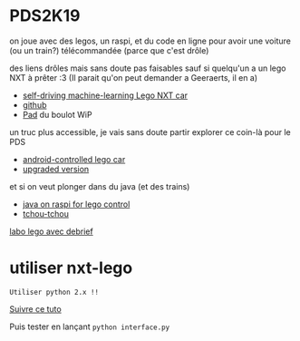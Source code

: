 # PDS2K19

on joue avec des legos, un raspi, et du code en ligne pour avoir une voiture (ou un train?) télécommandée (parce que c'est drôle)

des liens drôles mais sans doute pas faisables sauf si quelqu'un a un lego NXT à prêter :3 (Il parait qu'on peut demander a Geeraerts, il en a)
- [self-driving machine-learning Lego NXT car](https://medium.com/@project_m/self-drives-me-crazy-from-0-to-self-driving-car-in-150-hours-bf4f68d50d8a)
- [github](https://github.com/felipessalvatore/self_driving_pi_car)
- [Pad](https://bimestriel.framapad.org/p/45Q7bwOLJW) du boulot WiP

un truc plus accessible, je vais sans doute partir explorer ce coin-là pour le PDS
- [android-controlled lego car](http://pdwhomeautomation.blogspot.com/2012/11/raspberry-pi-powered-lego-car.html)
- [upgraded version](http://pdwhomeautomation.blogspot.com/2013/11/raspberry-pi-powered-lego-car-20.html)

et si on veut plonger dans du java (et des trains)
- [java on raspi for lego control](https://www.voxxed.com/2016/12/control-lego-java-raspberry-pi/)
- [tchou-tchou](https://blogs.infosupport.com/internet-of-lego-trains-part-3/)

[labo lego avec debrief](https://urlab.be/events/171 "labo lego")


# utiliser nxt-lego

`Utiliser python 2.x !!`

[Suivre ce tuto](https://github.com/Eelviny/nxt-python/wiki/Installation "tuto  nxt")

Puis tester en lançant `python interface.py`
